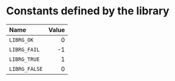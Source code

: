 # Constants defined by the library


| Name          | Value |
|:---           |---:   |
|`LIBRG_OK`     |  0    |
|`LIBRG_FAIL`   | -1    |
|`LIBRG_TRUE`   | 1     |
|`LIBRG_FALSE`  | 0     |

